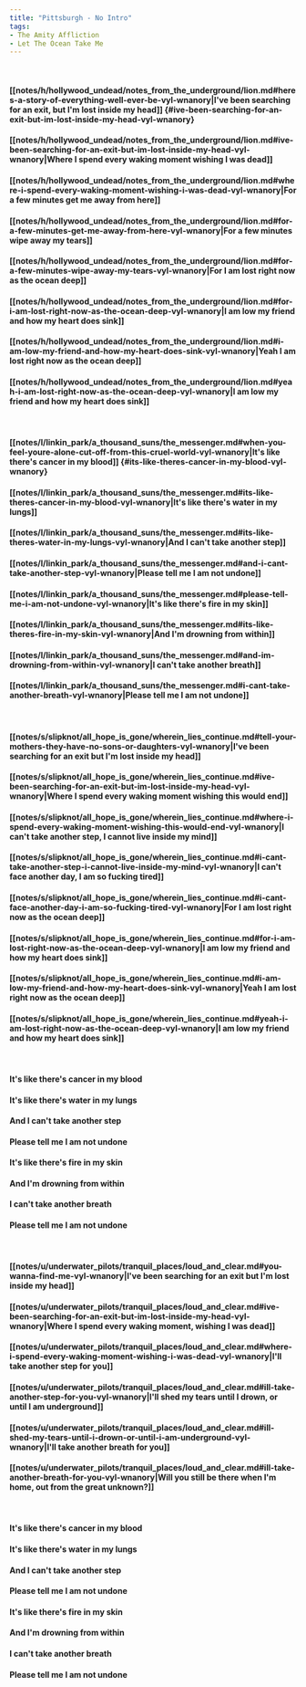 ```yaml
---
title: "Pittsburgh - No Intro"
tags:
- The Amity Affliction
- Let The Ocean Take Me
---
```

&nbsp;
#### [[notes/h/hollywood_undead/notes_from_the_underground/lion.md#heres-a-story-of-everything-well-ever-be-vyl-wnanory|I've been searching for an exit, but I'm lost inside my head]] {#ive-been-searching-for-an-exit-but-im-lost-inside-my-head-vyl-wnanory}
#### [[notes/h/hollywood_undead/notes_from_the_underground/lion.md#ive-been-searching-for-an-exit-but-im-lost-inside-my-head-vyl-wnanory|Where I spend every waking moment wishing I was dead]]
#### [[notes/h/hollywood_undead/notes_from_the_underground/lion.md#where-i-spend-every-waking-moment-wishing-i-was-dead-vyl-wnanory|For a few minutes get me away from here]]
#### [[notes/h/hollywood_undead/notes_from_the_underground/lion.md#for-a-few-minutes-get-me-away-from-here-vyl-wnanory|For a few minutes wipe away my tears]]
#### [[notes/h/hollywood_undead/notes_from_the_underground/lion.md#for-a-few-minutes-wipe-away-my-tears-vyl-wnanory|For I am lost right now as the ocean deep]]
#### [[notes/h/hollywood_undead/notes_from_the_underground/lion.md#for-i-am-lost-right-now-as-the-ocean-deep-vyl-wnanory|I am low my friend and how my heart does sink]]
#### [[notes/h/hollywood_undead/notes_from_the_underground/lion.md#i-am-low-my-friend-and-how-my-heart-does-sink-vyl-wnanory|Yeah I am lost right now as the ocean deep]]
#### [[notes/h/hollywood_undead/notes_from_the_underground/lion.md#yeah-i-am-lost-right-now-as-the-ocean-deep-vyl-wnanory|I am low my friend and how my heart does sink]]
&nbsp;
#### [[notes/l/linkin_park/a_thousand_suns/the_messenger.md#when-you-feel-youre-alone-cut-off-from-this-cruel-world-vyl-wnanory|It's like there's cancer in my blood]] {#its-like-theres-cancer-in-my-blood-vyl-wnanory}
#### [[notes/l/linkin_park/a_thousand_suns/the_messenger.md#its-like-theres-cancer-in-my-blood-vyl-wnanory|It's like there's water in my lungs]]
#### [[notes/l/linkin_park/a_thousand_suns/the_messenger.md#its-like-theres-water-in-my-lungs-vyl-wnanory|And I can't take another step]]
#### [[notes/l/linkin_park/a_thousand_suns/the_messenger.md#and-i-cant-take-another-step-vyl-wnanory|Please tell me I am not undone]]
#### [[notes/l/linkin_park/a_thousand_suns/the_messenger.md#please-tell-me-i-am-not-undone-vyl-wnanory|It's like there's fire in my skin]]
#### [[notes/l/linkin_park/a_thousand_suns/the_messenger.md#its-like-theres-fire-in-my-skin-vyl-wnanory|And I'm drowning from within]]
#### [[notes/l/linkin_park/a_thousand_suns/the_messenger.md#and-im-drowning-from-within-vyl-wnanory|I can't take another breath]]
#### [[notes/l/linkin_park/a_thousand_suns/the_messenger.md#i-cant-take-another-breath-vyl-wnanory|Please tell me I am not undone]]
&nbsp;
#### [[notes/s/slipknot/all_hope_is_gone/wherein_lies_continue.md#tell-your-mothers-they-have-no-sons-or-daughters-vyl-wnanory|I've been searching for an exit but I'm lost inside my head]]
#### [[notes/s/slipknot/all_hope_is_gone/wherein_lies_continue.md#ive-been-searching-for-an-exit-but-im-lost-inside-my-head-vyl-wnanory|Where I spend every waking moment wishing this would end]]
#### [[notes/s/slipknot/all_hope_is_gone/wherein_lies_continue.md#where-i-spend-every-waking-moment-wishing-this-would-end-vyl-wnanory|I can't take another step, I cannot live inside my mind]]
#### [[notes/s/slipknot/all_hope_is_gone/wherein_lies_continue.md#i-cant-take-another-step-i-cannot-live-inside-my-mind-vyl-wnanory|I can't face another day, I am so fucking tired]]
#### [[notes/s/slipknot/all_hope_is_gone/wherein_lies_continue.md#i-cant-face-another-day-i-am-so-fucking-tired-vyl-wnanory|For I am lost right now as the ocean deep]]
#### [[notes/s/slipknot/all_hope_is_gone/wherein_lies_continue.md#for-i-am-lost-right-now-as-the-ocean-deep-vyl-wnanory|I am low my friend and how my heart does sink]]
#### [[notes/s/slipknot/all_hope_is_gone/wherein_lies_continue.md#i-am-low-my-friend-and-how-my-heart-does-sink-vyl-wnanory|Yeah I am lost right now as the ocean deep]]
#### [[notes/s/slipknot/all_hope_is_gone/wherein_lies_continue.md#yeah-i-am-lost-right-now-as-the-ocean-deep-vyl-wnanory|I am low my friend and how my heart does sink]]
&nbsp;
#### It's like there's cancer in my blood
#### It's like there's water in my lungs
#### And I can't take another step
#### Please tell me I am not undone
#### It's like there's fire in my skin
#### And I'm drowning from within
#### I can't take another breath
#### Please tell me I am not undone
&nbsp;
#### [[notes/u/underwater_pilots/tranquil_places/loud_and_clear.md#you-wanna-find-me-vyl-wnanory|I've been searching for an exit but I'm lost inside my head]]
#### [[notes/u/underwater_pilots/tranquil_places/loud_and_clear.md#ive-been-searching-for-an-exit-but-im-lost-inside-my-head-vyl-wnanory|Where I spend every waking moment, wishing I was dead]]
#### [[notes/u/underwater_pilots/tranquil_places/loud_and_clear.md#where-i-spend-every-waking-moment-wishing-i-was-dead-vyl-wnanory|I'll take another step for you]]
#### [[notes/u/underwater_pilots/tranquil_places/loud_and_clear.md#ill-take-another-step-for-you-vyl-wnanory|I'll shed my tears until I drown, or until I am underground]]
#### [[notes/u/underwater_pilots/tranquil_places/loud_and_clear.md#ill-shed-my-tears-until-i-drown-or-until-i-am-underground-vyl-wnanory|I'll take another breath for you]]
#### [[notes/u/underwater_pilots/tranquil_places/loud_and_clear.md#ill-take-another-breath-for-you-vyl-wnanory|Will you still be there when I'm home, out from the great unknown?]]
&nbsp;
#### It's like there's cancer in my blood
#### It's like there's water in my lungs
#### And I can't take another step
#### Please tell me I am not undone
#### It's like there's fire in my skin
#### And I'm drowning from within
#### I can't take another breath
#### Please tell me I am not undone
